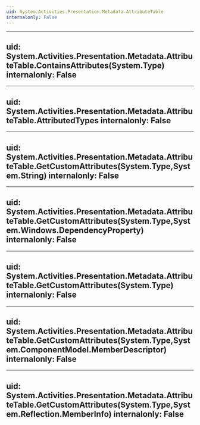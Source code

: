 ```yaml
---
uid: System.Activities.Presentation.Metadata.AttributeTable
internalonly: False
---
```


---
uid: System.Activities.Presentation.Metadata.AttributeTable.ContainsAttributes(System.Type)
internalonly: False
---

---
uid: System.Activities.Presentation.Metadata.AttributeTable.AttributedTypes
internalonly: False
---

---
uid: System.Activities.Presentation.Metadata.AttributeTable.GetCustomAttributes(System.Type,System.String)
internalonly: False
---

---
uid: System.Activities.Presentation.Metadata.AttributeTable.GetCustomAttributes(System.Type,System.Windows.DependencyProperty)
internalonly: False
---

---
uid: System.Activities.Presentation.Metadata.AttributeTable.GetCustomAttributes(System.Type)
internalonly: False
---

---
uid: System.Activities.Presentation.Metadata.AttributeTable.GetCustomAttributes(System.Type,System.ComponentModel.MemberDescriptor)
internalonly: False
---

---
uid: System.Activities.Presentation.Metadata.AttributeTable.GetCustomAttributes(System.Type,System.Reflection.MemberInfo)
internalonly: False
---
